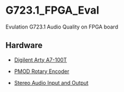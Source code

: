 # G723.1_FPGA_Eval
Evulation G723.1 Audio Quality on FPGA board

## Hardware

* [Digilent Arty A7-100T](https://digilent.com/shop/arty-a7-artix-7-fpga-development-board/)

* [PMOD Rotary Encoder](https://digilent.com/shop/pmod-enc-rotary-encoder/) 

* [Stereo Audio Input and Output ](https://digilent.com/shop/pmod-i2s2-stereo-audio-input-and-output/)
